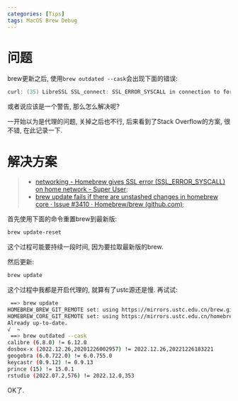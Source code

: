 ```yaml
---
categories: [Tips]
tags: MacOS Brew Debug
---
```


# 问题

brew更新之后, 使用`brew outdated --cask`会出现下面的错误:

```c
curl: (35) LibreSSL SSL_connect: SSL_ERROR_SYSCALL in connection to formulae.brew.sh:443
```

或者说应该是一个警告, 那么怎么解决呢? 

一开始以为是代理的问题, 关掉之后也不行, 后来看到了Stack Overflow的方案, 很不错, 在此记录一下. 



# 解决方案

>   -   [networking - Homebrew gives SSL error (SSL_ERROR_SYSCALL) on home network - Super User](https://superuser.com/questions/1264498/homebrew-gives-ssl-error-ssl-error-syscall-on-home-network/1654685#1654685);
>   -   [brew update fails if there are unstashed changes in homebrew core · Issue #3410 · Homebrew/brew (github.com)](https://github.com/Homebrew/brew/issues/3410#issuecomment-343922422);

首先使用下面的命令重置brew到最新版:

```bash
brew update-reset
```

这个过程可能要持续一段时间, 因为要拉取最新版的brew. 

然后更新:

```bash
brew update
```

这个过程中我都是开启代理的, 就算有了ustc源还是慢. 再试试:

```bash
 ==> brew update
HOMEBREW_BREW_GIT_REMOTE set: using https://mirrors.ustc.edu.cn/brew.git for Homebrew/brew Git remote.
HOMEBREW_CORE_GIT_REMOTE set: using https://mirrors.ustc.edu.cn/homebrew-core.git for Homebrew/core Git remote.
Already up-to-date.
√  ~
 ==> brew outdated --cask
calibre (6.8.0) != 6.12.0
dosbox-x (2022.12.26,20201226002957) != 2022.12.26,20221226183221
geogebra (6.0.722.0) != 6.0.755.0
keycastr (0.9.12) != 0.9.13
prince (15) != 15.0.1
rstudio (2022.07.2,576) != 2022.12.0,353
```

OK了. 
